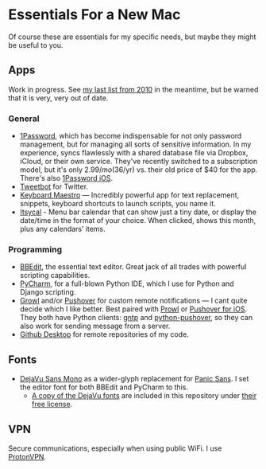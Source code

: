 # Essentials For a New Mac

Of course these are essentials for my specific needs, but maybe they might be useful to you.

## Apps

Work in progress. See [my last list from 2010][2010apps] in the meantime, but be warned that it is very, very out of date.

[2010apps]: http://stationinthemetro.com/2010/04/24/clean-start-with-a-new-mac

### General

- [1Password][], which has become indispensable for not only password management, but for managing all sorts of sensitive information. In my experience, syncs flawlessly with a shared database file via Dropbox, iCloud, or their own service. They've recently switched to a subscription model, but it's only $2.99/mo ($36/yr) vs. their old price of $40 for the app. There's also [1Password iOS][].
- [Tweetbot][] for Twitter.
- [Keyboard Maestro][] — Incredibly powerful app for text replacement, snippets, keyboard shortcuts to launch scripts, you name it.
- [Itsycal][] - Menu bar calendar that can show just a tiny date, or display the date/time in the format of your choice. When clicked, shows this month, plus any calendars’ items.

[1Password]: https://geo.itunes.apple.com/us/app/1password-7/id1333542190?mt=12&at=10lmSY
[1Password iOS]: https://itunes.apple.com/us/app/1password/id568903335?mt=8&at=10lmSY
[Tweetbot]: https://geo.itunes.apple.com/us/app/tweetbot-3-for-twitter/id1384080005?mt=12&at=10lmSY
[Keyboard Maestro]: https://www.keyboardmaestro.com/
[Itsycal]: https://www.mowglii.com/itsycal/datetime.html

### Programming

- [BBEdit][], the essential text editor. Great jack of all trades with powerful scripting capabilities.
- [PyCharm][], for a full-blown Python IDE, which I use for Python and Django scripting.
- [Growl][] and/or [Pushover][] for custom remote notifications — I cant quite decide which I like better. Best paired with [Prowl][] or [Pushover for iOS][]. They both have Python clients: [gntp][] and [python-pushover][], so they can also work for sending message from a server.
- [Github Desktop] for remote repositories of my code.

[BBEdit]: http://www.barebones.com/products/bbedit/
[PyCharm]: http://www.jetbrains.com/pycharm/
[Growl]: https://geo.itunes.apple.com/us/app/growl/id467939042?mt=12&at=10lmSY
[Pushover]: https://pushover.net
[Prowl]: https://itunes.apple.com/us/app/prowl-easy-push-notifications/id320876271?mt=8&at=10lmSY
[Pushover for iOS]: https://itunes.apple.com/us/app/pushover-notifications/id506088175?mt=8&at=10lmSY
[gntp]: https://github.com/kfdm/gntp
[python-pushover]: https://github.com/Thibauth/python-pushover
[Github Desktop]: https://desktop.github.com

## Fonts

- [DejaVu Sans Mono][dejavu] as a wider-glyph replacement for [Panic Sans][coda]. I set the editor font for both BBEdit and PyCharm to this.
    - [A copy of the DejaVu fonts][dejavufonts] are included in this repository under [their free license][dejavulicense].

[dejavu]: https://dejavu-fonts.github.io
[coda]: https://www.panic.com/coda/
[dejavufonts]: https://github.com/bobtiki/defaults/blob/master/fonts/dejavu-fonts-ttf-2.37.tar.bz2
[dejavulicense]: https://dejavu-fonts.github.io/License.html

## VPN

Secure communications, especially when using public WiFi. I use [ProtonVPN][].

[ProtonVPN]: https://account.protonvpn.com/downloads
